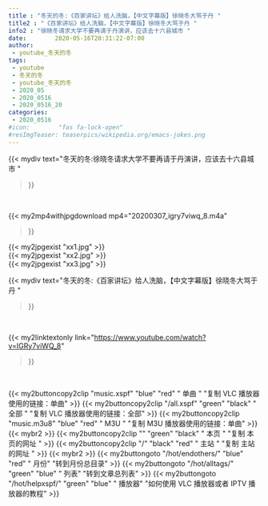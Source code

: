 ```yaml
---
title : "冬天的冬:《百家讲坛》给人洗脑，【中文字幕版】徐晓冬大骂于丹 "
title2 : "《百家讲坛》给人洗脑，【中文字幕版】徐晓冬大骂于丹 "
info2 : "徐晓冬请求大学不要再请于丹演讲，应该去十六县城市 "
date:        2020-05-16T20:31:22-07:00
author:
 - youtube_冬天的冬
tags:
 - youtube
 - 冬天的冬
 - youtube_冬天的冬
 - 2020_05
 - 2020_0516
 - 2020_0516_20
categories:
 - 2020_0516
#icon:        "fas fa-lock-open"
#resImgTeaser: teaserpics/wikipedia.org/emacs-jokes.png
---
```


{{< mydiv text="冬天的冬:徐晓冬请求大学不要再请于丹演讲，应该去十六县城市 "
>}}
<br>


{{< my2mp4withjpgdownload mp4="20200307_igry7viwq_8.m4a"
>}}

{{< my2jpgexist "xx1.jpg" >}}<br>
{{< my2jpgexist "xx2.jpg" >}}<br>
{{< my2jpgexist "xx3.jpg" >}}<br>



{{< mydiv text="冬天的冬:《百家讲坛》给人洗脑，【中文字幕版】徐晓冬大骂于丹 "
>}}
<br>

{{< my2linktextonly link="https://www.youtube.com/watch?v=IGRy7viWQ_8"
>}}


<br>

{{< my2buttoncopy2clip "music.xspf"        "blue"   "red"    " 单曲 "  "复制 VLC 播放器使用的链接：单曲" >}} {{< my2buttoncopy2clip "/all.xspf"         "green"  "black"  " 全部 "  "复制 VLC 播放器使用的链接：全部" >}} {{< my2buttoncopy2clip "music.m3u8"        "blue"   "red"    " M3U  "    "复制 M3U 播放器使用的链接：单曲" >}} {{< mybr2 >}} {{< my2buttoncopy2clip ""                  "green"  "black"  " 本页 "    "复制 本页的网址 " >}} {{< my2buttoncopy2clip "/"                 "black"  "red"    " 主站 "    "复制 主站的网址 " >}} {{< mybr2 >}} {{< my2buttongoto      "/hot/endothers/"   "blue"   "red"    " 月份"   "转到月份总目录" >}} {{< my2buttongoto      "/hot/alltags/"     "green"  "blue"   " 列表"   "转到文章总列表" >}} {{< my2buttongoto      "/hot/helpxspf/"    "green"  "blue"   " 播放器" "如何使用 VLC 播放器或者 IPTV 播放器的教程" >}} 
